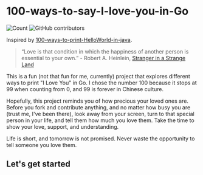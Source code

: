 # 100-ways-to-say-I-love-you-in-Go

![Count](https://img.shields.io/badge/Currently%20At-0%20out%20of%20100-4b5f81?style=for-the-badge&logo=java&logoColor=green)
![GitHub contributors](https://img.shields.io/github/contributors/mastevb/100-ways-to-say-I-love-you-in-Go?style=for-the-badge)

Inspired by [100-ways-to-print-HelloWorld-in-java](https://github.com/NachiketaVadera/100-ways-to-print-HelloWorld-in-java).

> “Love is that condition in which the happiness of another person is essential to your own.” - Robert A. Heinlein, [Stranger in a Strange Land](https://en.wikipedia.org/wiki/Stranger_in_a_Strange_Land)

This is a fun (not that fun for me, currently) project that explores different ways to print "I Love You" in Go. I chose the number 100 because it stops at 99 when counting from 0, and 99 is forever in Chinese culture.

Hopefully, this project reminds you of how precious your loved ones are.
Before you fork and contribute anything, and no matter how busy you are (trust me, I've been there), look away from your screen, turn to that special person in your life, and tell them how much you love them. Take the time to show your love, support, and understanding.

Life is short, and tomorrow is not promised. Never waste the opportunity to tell someone you love them.

## Let's get started
